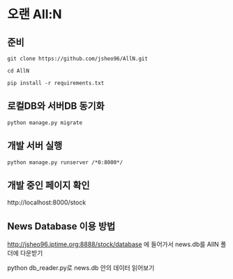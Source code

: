 # 오랜 All:N

## 준비
```
git clone https://github.com/jsheo96/AllN.git

cd AllN

pip install -r requirements.txt
```

## 로컬DB와 서버DB 동기화
```
python manage.py migrate 
```

## 개발 서버 실행
```
python manage.py runserver /*0:8000*/
```

## 개발 중인 페이지 확인
http://localhost:8000/stock

## News Database 이용 방법

http://jsheo96.iptime.org:8888/stock/database
에 들어가서 news.db를 AllN 폴더에 다운받기

python db_reader.py로 news.db 안의 데이터 읽어보기
